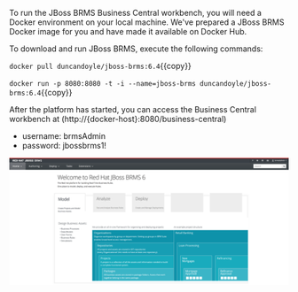 To run the JBoss BRMS Business Central workbench, you will need a Docker environment on your local machine. We've prepared a JBoss BRMS Docker image for you and have made it available on Docker Hub.

To download and run JBoss BRMS, execute the following commands:

`docker pull duncandoyle/jboss-brms:6.4`{{copy}}

`docker run -p 8080:8080 -t -i --name=jboss-brms duncandoyle/jboss-brms:6.4`{{copy}}

After the platform has started, you can access the Business Central workbench at (http://{docker-host}:8080/business-central)

- username: brmsAdmin
- password: jbossbrms1!

![Business Central](https://github.com/DuncanDoyle/katacoda/blob/master/brms-loan-application-on-openshift/creating-a-rules-project/assets/brms-index.png)
